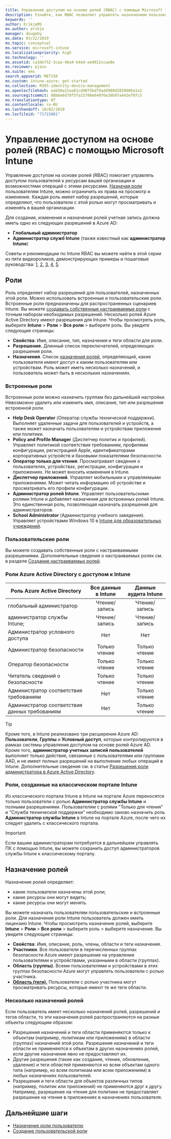 ```yaml
---
title: Управление доступом на основе ролей (RBAC) с помощью Microsoft Intune
description: Узнайте, как RBAC позволяет управлять назначением пользователей, которые могут выполнять действия и вносить изменения, в Microsoft Intune.
keywords: ''
author: ErikjeMS
ms.author: erikje
manager: dougeby
ms.date: 03/22/2019
ms.topic: conceptual
ms.service: microsoft-intune
ms.localizationpriority: high
ms.technology: ''
ms.assetid: ca3de752-3caa-46a4-b4ed-ee9012ccae8e
ms.reviewer: pjain
ms.suite: ems
search.appverid: MET150
ms.custom: intune-azure; get-started
ms.collection: M365-identity-device-management
ms.openlocfilehash: eab50a21ea01cd4075bd78add980d2839606a1a2
ms.sourcegitcommit: 88b6e6d70f5fa15708e640f6e20b97a442ef07c5
ms.translationtype: HT
ms.contentlocale: ru-RU
ms.lasthandoff: 10/02/2019
ms.locfileid: "71721881"
---
```

# <a name="role-based-access-control-rbac-with-microsoft-intune"></a>Управление доступом на основе ролей (RBAC) с помощью Microsoft Intune

Управление доступом на основе ролей (RBAC) помогает управлять доступом пользователей к ресурсам вашей организации и возможностями операций с этими ресурсами.  [Назначая роли](assign-role.md) пользователям Intune, можно ограничить их права на просмотр и изменение. Каждая роль имеет набор разрешений, которые определяют, что пользователи с этой ролью могут просматривать и изменять в вашей организации.

Для создания, изменения и назначения ролей учетная запись должна иметь одно из следующих разрешений в Azure AD:
- **Глобальный администратор**
- **Администратор служб Intune** (также известный как **администратор Intune**)

Советы и рекомендации по Intune RBAC вы можете найти в этой серии из пяти видеороликов, демонстрирующих примеры и пошаговые руководства: [1](https://www.youtube.com/watch?v=5deXLMLcnKY), [2](https://www.youtube.com/watch?v=38dnMBLuxbQ), [3](https://www.youtube.com/watch?v=6vqg9cAkMbY), [4](https://www.youtube.com/watch?v=5yOLajFFMHE), [5](https://www.youtube.com/watch?v=P5DDvsSF4Wk).

## <a name="roles"></a>Роли
Роль определяет набор разрешений для пользователей, назначенных этой роли.
Можно использовать встроенные и пользовательские роли. Встроенные роли предназначены для распространенных сценариев Intune. Вы можете [создавать собственные настраиваемые роли](create-custom-role.md) с точным набором необходимых разрешений. Несколько ролей Azure Active Directory имеют разрешения для Intune.
Чтобы просмотреть роль, выберите **Intune** > **Роли** > **Все роли** > выберите роль. Вы увидите следующие страницы:

- **Свойства**: Имя, описание, тип, назначения и теги области для роли. 
- **Разрешения.** Длинный список переключателей, определяющих разрешения роли.
- **Назначения**. Список [назначения ролей]( assign-role.md), определяющий, какие пользователи имеют доступ к каким пользователям или устройствам. Роль может иметь несколько назначений, и пользователь может быть в нескольких назначениях.

### <a name="built-in-roles"></a>Встроенные роли
Встроенные роли можно назначить группам без дальнейшей настройки. Невозможно удалить или изменить имя, описание, тип или разрешения встроенной роли.

- **Help Desk Operator** (Оператор службы технической поддержки). Выполняет удаленные задачи для пользователей и устройств, а также может назначать пользователям и устройствам приложения или политики.
- **Policy and Profile Manager** (Диспетчер политик и профилей). Управляет политикой соответствия требованиям, профилями конфигурации, регистрацией Apple, идентификаторами корпоративных устройств и базовыми показателями безопасности.
- **Оператор только для чтения**. Просматривает сведения о пользователях, устройствах, регистрации, конфигурации и приложениях. Не может вносить изменения в Intune.
- **Диспетчер приложений**. Управляет мобильными и управляемыми приложениями. Может читать информацию об устройстве и просматривать его профили конфигурации.
- **Администратор ролей Intune**. Управляет пользовательскими ролями Intune и добавляет назначения для встроенных ролей Intune. Это единственная роль, позволяющая назначать разрешения для администраторов.
- **School Administrator** (Администратор учебного заведения). Управляет устройствами Windows 10 в [Intune для образовательных учреждений](../introduction-intune-education.md).

### <a name="custom-roles"></a>Пользовательские роли
Вы можете создавать собственные роли с настраиваемыми разрешениями. Дополнительные сведения о настраиваемых ролях см. в разделе [Создание настраиваемых ролей](create-custom-role.md).

### <a name="azure-active-directory-roles-with-intune-access"></a>Роли Azure Active Directory с доступом к Intune
| Роль Azure Active Directory | Все данные в Intune | Данные аудита Intune |
| --- | :---: | :---: |
| глобальный администратор | Чтение/запись | Чтение/запись |
| администратор службы Intune; | Чтение/запись | Чтение/запись |
| Администратор условного доступа | Нет | Нет |
| Администратор безопасности | Только чтение | Только чтение |
| Оператор безопасности | Только чтение | Только чтение |
| Читатель сведений о безопасности | Только чтение | Только чтение |
| Администратор соответствия требованиям | Нет | Только чтение |
| Администратор соответствия данных требованиям | Нет | Только чтение |

> [!TIP]
> Кроме того, в Intune реализовано три расширения Azure AD: **Пользователи**, **Группы** и **Условный доступ**, которые контролируются в рамках системы управления доступом на основе ролей Azure AD. Кроме того, **администратор учетных записей пользователей** выполняет только действия, связанные с пользователями или группами AAD, и не имеет полных разрешений на выполнение любых операций в Intune. Дополнительные сведения см. в статье [Разрешения роли администратора в Azure Active Directory](https://docs.microsoft.com/azure/active-directory/active-directory-assign-admin-roles).
### <a name="roles-created-in-the-intune-classic-portal"></a>Роли, созданные на классическом портале Intune
Из классического портала Intune в Intune на портале Azure переносятся только пользователи с ролью **Администратор службы Intune** и полными разрешениями. Пользователям с ролями "Только для чтения" и "Служба технической поддержки" необходимо заново назначить роль **Администратор службы Intune** в Intune на портале Azure, после чего их следует удалить с классического портала.
> [!IMPORTANT]
> Если вашим администраторам потребуется в дальнейшем управлять ПК с помощью Intune, вы можете сохранить доступ администраторов службы Intune к классическому порталу.

## <a name="role-assignments"></a>Назначение ролей
Назначение ролей определяет:

- какие пользователи назначены этой роли;
- какие ресурсы они могут видеть;
- какие ресурсы они могут менять.

Вы можете назначать пользователям пользовательские и встроенные роли. Для назначения роли Intune пользователь должен иметь лицензию Intune.
Чтобы просмотреть назначение ролей, выберите **Intune** > **Роли** > **Все роли** > выберите роль > выберите назначение. Вы увидите следующие страницы:

- **Свойства**: Имя, описание, роль, члены, области и теги назначения.
- **Участники**. Все пользователи в перечисленных группах безопасности Azure имеют разрешение на управление пользователями и устройствами, указанными в области (группах).
- **Область (группы).** Всеми пользователями и устройствами в этих группах безопасности Azure могут управлять пользователи с ролью участника.
- **[Область (теги).](scope-tags.md)** Пользователи с ролью участника могут просматривать ресурсы, которые имеют те же теги области.

### <a name="multiple-role-assignments"></a>Несколько назначений ролей
Если пользователь имеет несколько назначений ролей, разрешений и тегов области, то эти назначения ролей распространяются на разные объекты следующим образом:

- Разрешения назначений и теги области применяются только к объектам (например, политикам или приложениям) в области (группах) назначений этой роли. Разрешения назначений и теги области не применяются к объектам в других назначениях ролей, если другие назначения явно не предоставляют их.
- Другие разрешения (такие как создание, чтение, обновление, удаление) и теги областей применяются ко всем объектам одного типа (например, ко всем политикам или всем приложениям) в любых назначениях пользователей.
- Разрешения и теги области для объектов различных типов (например, политик или приложений) не применяются друг к другу. Например, разрешение на чтение для политики не предоставляет разрешение на чтение в приложениях в назначениях пользователя.

## <a name="next-steps"></a>Дальнейшие шаги
- [Назначение роли пользователю](assign-role.md)
- [Создание пользовательской роли](create-custom-role.md)
